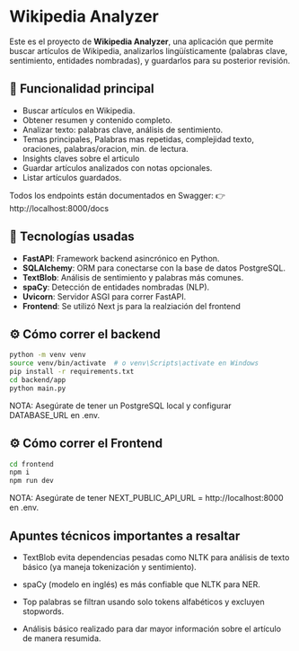 # Wikipedia Analyzer 

Este es el proyecto de **Wikipedia Analyzer**, una aplicación que permite buscar artículos de Wikipedia, analizarlos lingüísticamente (palabras clave, sentimiento, entidades nombradas), y guardarlos para su posterior revisión.

## 🧠 Funcionalidad principal

- Buscar artículos en Wikipedia.
- Obtener resumen y contenido completo.
- Analizar texto: palabras clave, análisis de sentimiento.
- Temas principales, Palabras mas repetidas, complejidad texto, oraciones, palabras/oracion, min. de lectura.
- Insights claves sobre el articulo
- Guardar artículos analizados con notas opcionales.
- Listar artículos guardados.

Todos los endpoints están documentados en Swagger:
👉 http://localhost:8000/docs


## 🚀 Tecnologías usadas

- **FastAPI**: Framework backend asincrónico en Python.
- **SQLAlchemy**: ORM para conectarse con la base de datos PostgreSQL.
- **TextBlob**: Análisis de sentimiento y palabras más comunes.
- **spaCy**: Detección de entidades nombradas (NLP).
- **Uvicorn**: Servidor ASGI para correr FastAPI.
- **Frontend**: Se utilizó Next js para la realziación del frontend


## ⚙️ Cómo correr el backend

```bash
python -m venv venv
source venv/bin/activate  # o venv\Scripts\activate en Windows
pip install -r requirements.txt
cd backend/app
python main.py
```
NOTA: Asegúrate de tener un PostgreSQL local y configurar DATABASE_URL en .env.


## ⚙️ Cómo correr el Frontend

```bash
cd frontend
npm i
npm run dev
```

NOTA: Asegúrate de tener NEXT_PUBLIC_API_URL = http://localhost:8000 en .env.

## Apuntes técnicos importantes a resaltar

- TextBlob evita dependencias pesadas como NLTK para análisis de texto básico (ya maneja tokenización y sentimiento).

- spaCy (modelo en inglés) es más confiable que NLTK para NER.

- Top palabras se filtran usando solo tokens alfabéticos y excluyen stopwords.

- Análisis básico realizado para dar mayor información sobre el artículo de manera resumida.